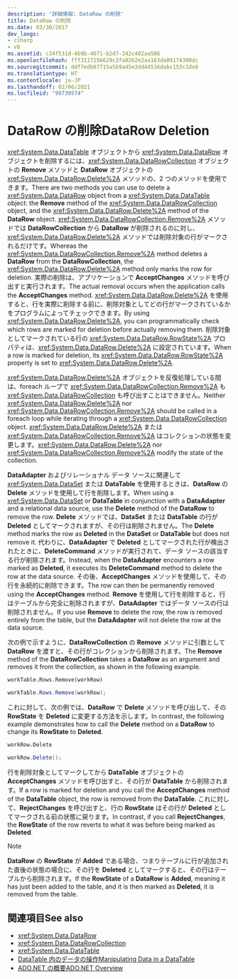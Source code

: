 ```yaml
---
description: '詳細情報: DataRow の削除'
title: DataRow の削除
ms.date: 03/30/2017
dev_langs:
- csharp
- vb
ms.assetid: c34f531d-4b9b-4071-b2d7-342c402aa586
ms.openlocfilehash: fff3117256629c2fa0262e2aa163da09174390dc
ms.sourcegitcommit: ddf7edb67715a5b9a45e3dd44536dabc153c1de0
ms.translationtype: HT
ms.contentlocale: ja-JP
ms.lasthandoff: 02/06/2021
ms.locfileid: "99739574"
---
```

# <a name="datarow-deletion"></a><span data-ttu-id="a6639-103">DataRow の削除</span><span class="sxs-lookup"><span data-stu-id="a6639-103">DataRow Deletion</span></span>

<span data-ttu-id="a6639-104"><xref:System.Data.DataTable> オブジェクトから <xref:System.Data.DataRow> オブジェクトを削除するには、<xref:System.Data.DataRowCollection> オブジェクトの **Remove** メソッドと **DataRow** オブジェクトの <xref:System.Data.DataRow.Delete%2A> メソッドの、2 つのメソッドを使用できます。</span><span class="sxs-lookup"><span data-stu-id="a6639-104">There are two methods you can use to delete a <xref:System.Data.DataRow> object from a <xref:System.Data.DataTable> object: the **Remove** method of the <xref:System.Data.DataRowCollection> object, and the <xref:System.Data.DataRow.Delete%2A> method of the **DataRow** object.</span></span> <span data-ttu-id="a6639-105"><xref:System.Data.DataRowCollection.Remove%2A> メソッドでは **DataRowCollection** から **DataRow** が削除されるのに対し、<xref:System.Data.DataRow.Delete%2A> メソッドでは削除対象の行がマークされるだけです。</span><span class="sxs-lookup"><span data-stu-id="a6639-105">Whereas the <xref:System.Data.DataRowCollection.Remove%2A> method deletes a **DataRow** from the **DataRowCollection**, the <xref:System.Data.DataRow.Delete%2A> method only marks the row for deletion.</span></span> <span data-ttu-id="a6639-106">実際の削除は、アプリケーションで **AcceptChanges** メソッドを呼び出すと実行されます。</span><span class="sxs-lookup"><span data-stu-id="a6639-106">The actual removal occurs when the application calls the **AcceptChanges** method.</span></span> <span data-ttu-id="a6639-107"><xref:System.Data.DataRow.Delete%2A> を使用すると、行を実際に削除する前に、削除対象としてどの行がマークされているかをプログラムによってチェックできます。</span><span class="sxs-lookup"><span data-stu-id="a6639-107">By using <xref:System.Data.DataRow.Delete%2A>, you can programmatically check which rows are marked for deletion before actually removing them.</span></span> <span data-ttu-id="a6639-108">削除対象としてマークされている行の <xref:System.Data.DataRow.RowState%2A> プロパティは、<xref:System.Data.DataRow.Delete%2A> に設定されています。</span><span class="sxs-lookup"><span data-stu-id="a6639-108">When a row is marked for deletion, its <xref:System.Data.DataRow.RowState%2A> property is set to <xref:System.Data.DataRow.Delete%2A>.</span></span>  
  
 <span data-ttu-id="a6639-109"><xref:System.Data.DataRow.Delete%2A> オブジェクトを反復処理している間は、foreach ループで <xref:System.Data.DataRowCollection.Remove%2A> も <xref:System.Data.DataRowCollection> も呼び出すことはできません。</span><span class="sxs-lookup"><span data-stu-id="a6639-109">Neither <xref:System.Data.DataRow.Delete%2A> nor <xref:System.Data.DataRowCollection.Remove%2A> should be called in a foreach loop while iterating through a <xref:System.Data.DataRowCollection> object.</span></span> <span data-ttu-id="a6639-110"><xref:System.Data.DataRow.Delete%2A> または <xref:System.Data.DataRowCollection.Remove%2A> はコレクションの状態を変更します。</span><span class="sxs-lookup"><span data-stu-id="a6639-110"><xref:System.Data.DataRow.Delete%2A> nor <xref:System.Data.DataRowCollection.Remove%2A> modify the state of the collection.</span></span>  
  
 <span data-ttu-id="a6639-111">**DataAdapter** およびリレーショナル データ ソースに関連して <xref:System.Data.DataSet> または **DataTable** を使用するときは、**DataRow** の **Delete** メソッドを使用して行を削除します。</span><span class="sxs-lookup"><span data-stu-id="a6639-111">When using a <xref:System.Data.DataSet> or **DataTable** in conjunction with a **DataAdapter** and a relational data source, use the **Delete** method of the **DataRow** to remove the row.</span></span> <span data-ttu-id="a6639-112">**Delete** メソッドでは、**DataSet** または **DataTable** の行が **Deleted** としてマークされますが、その行は削除されません。</span><span class="sxs-lookup"><span data-stu-id="a6639-112">The **Delete** method marks the row as **Deleted** in the **DataSet** or **DataTable** but does not remove it.</span></span> <span data-ttu-id="a6639-113">代わりに、**DataAdapter** で **Deleted** としてマークされた行が検出されたときに、**DeleteCommand** メソッドが実行されて、データ ソースの該当する行が削除されます。</span><span class="sxs-lookup"><span data-stu-id="a6639-113">Instead, when the **DataAdapter** encounters a row marked as **Deleted**, it executes its **DeleteCommand** method to delete the row at the data source.</span></span> <span data-ttu-id="a6639-114">その後、**AcceptChanges** メソッドを使用して、その行を永続的に削除できます。</span><span class="sxs-lookup"><span data-stu-id="a6639-114">The row can then be permanently removed using the **AcceptChanges** method.</span></span> <span data-ttu-id="a6639-115">**Remove** を使用して行を削除すると、行はテーブルから完全に削除されますが、**DataAdapter** ではデータ ソースの行は削除されません。</span><span class="sxs-lookup"><span data-stu-id="a6639-115">If you use **Remove** to delete the row, the row is removed entirely from the table, but the **DataAdapter** will not delete the row at the data source.</span></span>  
  
 <span data-ttu-id="a6639-116">次の例で示すように、**DataRowCollection** の **Remove** メソッドに引数として **DataRow** を渡すと、その行がコレクションから削除されます。</span><span class="sxs-lookup"><span data-stu-id="a6639-116">The **Remove** method of the **DataRowCollection** takes a **DataRow** as an argument and removes it from the collection, as shown in the following example.</span></span>  
  
```vb  
workTable.Rows.Remove(workRow)  
```  
  
```csharp  
workTable.Rows.Remove(workRow);  
```  
  
 <span data-ttu-id="a6639-117">これに対して、次の例では、**DataRow** で **Delete** メソッドを呼び出して、その **RowState** を **Deleted** に変更する方法を示します。</span><span class="sxs-lookup"><span data-stu-id="a6639-117">In contrast, the following example demonstrates how to call the **Delete** method on a **DataRow** to change its **RowState** to **Deleted**.</span></span>  
  
```vb  
workRow.Delete  
```  
  
```csharp  
workRow.Delete();  
```  
  
 <span data-ttu-id="a6639-118">行を削除対象としてマークしてから **DataTable** オブジェクトの **AcceptChanges** メソッドを呼び出すと、その行が **DataTable** から削除されます。</span><span class="sxs-lookup"><span data-stu-id="a6639-118">If a row is marked for deletion and you call the **AcceptChanges** method of the **DataTable** object, the row is removed from the **DataTable**.</span></span> <span data-ttu-id="a6639-119">これに対して、**RejectChanges** を呼び出すと、行の **RowState** はその行が **Deleted** としてマークされる前の状態に戻ります。</span><span class="sxs-lookup"><span data-stu-id="a6639-119">In contrast, if you call **RejectChanges**, the **RowState** of the row reverts to what it was before being marked as **Deleted**.</span></span>  
  
> [!NOTE]
> <span data-ttu-id="a6639-120">**DataRow** の **RowState** が **Added** である場合、つまりテーブルに行が追加された直後の状態の場合に、その行を **Deleted** としてマークすると、その行はテーブルから削除されます。</span><span class="sxs-lookup"><span data-stu-id="a6639-120">If the **RowState** of a **DataRow** is **Added**, meaning it has just been added to the table, and it is then marked as **Deleted**, it is removed from the table.</span></span>  
  
## <a name="see-also"></a><span data-ttu-id="a6639-121">関連項目</span><span class="sxs-lookup"><span data-stu-id="a6639-121">See also</span></span>

- <xref:System.Data.DataRow>
- <xref:System.Data.DataRowCollection>
- <xref:System.Data.DataTable>
- [<span data-ttu-id="a6639-122">DataTable 内のデータの操作</span><span class="sxs-lookup"><span data-stu-id="a6639-122">Manipulating Data in a DataTable</span></span>](manipulating-data-in-a-datatable.md)
- [<span data-ttu-id="a6639-123">ADO.NET の概要</span><span class="sxs-lookup"><span data-stu-id="a6639-123">ADO.NET Overview</span></span>](../ado-net-overview.md)

